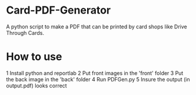 # Card-PDF-Generator
A python script to make a PDF that can be printed by card shops like Drive Through Cards.

# How to use
1 Install python and reportlab
2 Put front images in the 'front' folder
3 Put the back image in the 'back' folder
4 Run PDFGen.py
5 Insure the output (in output.pdf) looks correct
